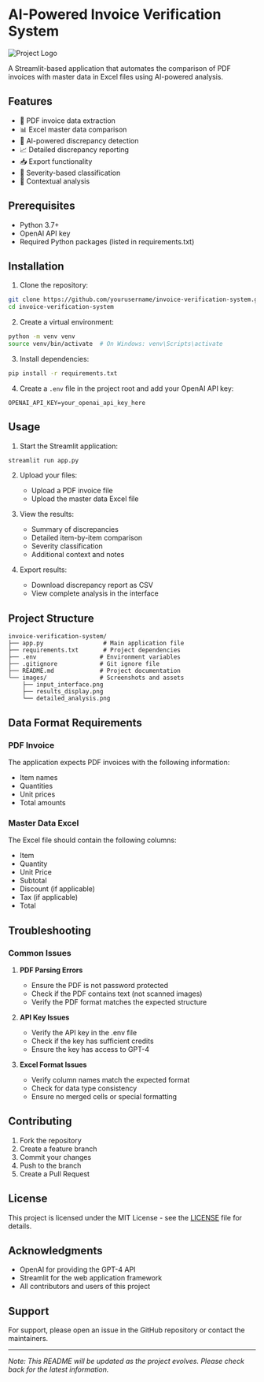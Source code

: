# AI-Powered Invoice Verification System

![Project Logo](images/project_logo.png)

A Streamlit-based application that automates the comparison of PDF invoices with master data in Excel files using AI-powered analysis.

## Features

- 📄 PDF invoice data extraction
- 📊 Excel master data comparison
- 🤖 AI-powered discrepancy detection
- 📈 Detailed discrepancy reporting
- 📥 Export functionality
- 🎯 Severity-based classification
- 📝 Contextual analysis

## Prerequisites

- Python 3.7+
- OpenAI API key
- Required Python packages (listed in requirements.txt)

## Installation

1. Clone the repository:
```bash
git clone https://github.com/yourusername/invoice-verification-system.git
cd invoice-verification-system
```

2. Create a virtual environment:
```bash
python -m venv venv
source venv/bin/activate  # On Windows: venv\Scripts\activate
```

3. Install dependencies:
```bash
pip install -r requirements.txt
```

4. Create a `.env` file in the project root and add your OpenAI API key:
```
OPENAI_API_KEY=your_openai_api_key_here
```

## Usage

1. Start the Streamlit application:
```bash
streamlit run app.py
```

2. Upload your files:
   - Upload a PDF invoice file
   - Upload the master data Excel file

3. View the results:
   - Summary of discrepancies
   - Detailed item-by-item comparison
   - Severity classification
   - Additional context and notes

4. Export results:
   - Download discrepancy report as CSV
   - View complete analysis in the interface

## Project Structure

```
invoice-verification-system/
├── app.py                 # Main application file
├── requirements.txt       # Project dependencies
├── .env                  # Environment variables
├── .gitignore            # Git ignore file
├── README.md             # Project documentation
└── images/               # Screenshots and assets
    ├── input_interface.png
    ├── results_display.png
    └── detailed_analysis.png
```

## Data Format Requirements

### PDF Invoice
The application expects PDF invoices with the following information:
- Item names
- Quantities
- Unit prices
- Total amounts

### Master Data Excel
The Excel file should contain the following columns:
- Item
- Quantity
- Unit Price
- Subtotal
- Discount (if applicable)
- Tax (if applicable)
- Total

## Troubleshooting

### Common Issues

1. **PDF Parsing Errors**
   - Ensure the PDF is not password protected
   - Check if the PDF contains text (not scanned images)
   - Verify the PDF format matches the expected structure

2. **API Key Issues**
   - Verify the API key in the .env file
   - Check if the key has sufficient credits
   - Ensure the key has access to GPT-4

3. **Excel Format Issues**
   - Verify column names match the expected format
   - Check for data type consistency
   - Ensure no merged cells or special formatting

## Contributing

1. Fork the repository
2. Create a feature branch
3. Commit your changes
4. Push to the branch
5. Create a Pull Request

## License

This project is licensed under the MIT License - see the [LICENSE](LICENSE) file for details.

## Acknowledgments

- OpenAI for providing the GPT-4 API
- Streamlit for the web application framework
- All contributors and users of this project

## Support

For support, please open an issue in the GitHub repository or contact the maintainers.

---

*Note: This README will be updated as the project evolves. Please check back for the latest information.* 